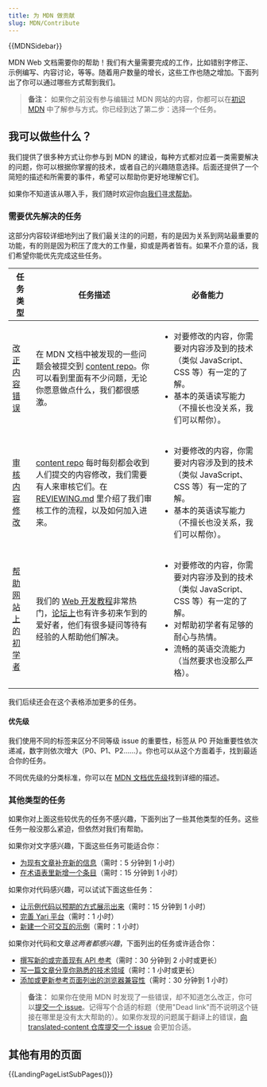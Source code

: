 ```yaml
---
title: 为 MDN 做贡献
slug: MDN/Contribute
---
```


{{MDNSidebar}}

MDN Web 文档需要你的帮助！我们有大量需要完成的工作，比如错别字修正、示例编写、内容讨论，等等。随着用户数量的增长，这些工作也随之增加。下面列出了你可以通过哪些方式帮到我们。

> **备注：** 如果你之前没有参与编辑过 MDN 网站的内容，你都可以在[初识 MDN](/zh-CN/docs/MDN/Community/Contributing/Getting_started) 中了解参与方式。你已经到达了第二步：选择一个任务。

## 我可以做些什么？

我们提供了很多种方式让你参与到 MDN 的建设，每种方式都对应着一类需要解决的问题，你可以根据你掌握的技术，或者自己的兴趣随意选择。后面还提供了一个简短的描述和所需要的事件，希望可以帮助你更好地理解它们。

如果你不知道该从哪入手，我们随时欢迎你[向我们寻求帮助](/zh-CN/docs/MDN/Community/Contributing/Getting_started#第四步：寻求帮助)。

### 需要优先解决的任务

这部分内容较详细地列出了我们最关注的的问题，有的是因为关系到网站最重要的功能，有的则是因为积压了庞大的工作量，抑或是两者皆有。如果不介意的话，我们希望你能优先完成这些任务。

<table class="standard-table">
 <thead>
  <tr>
   <th scope="col">任务类型</th>
   <th scope="col">任务描述</th>
   <th scope="col">必备能力</th>
  </tr>
 </thead>
 <tbody>
  <tr>
   <td><a href="/zh-CN/docs/MDN/Contribute/Fixing_MDN_content_bugs">改正内容错误</a></td>
   <td>在 MDN 文档中被发现的一些问题会被提交到 <a href="https://github.com/mdn/content/issues">content repo</a>。你可以看到里面有不少问题，无论你愿意做点什么，我们都很感激。</td>
   <td>
    <ul>
     <li>对要修改的内容，你需要对内容涉及到的技术（类似 JavaScript、CSS 等）有一定的了解。</li>
     <li>基本的英语读写能力（不擅长也没关系，我们可以帮你）。</li>
    </ul>
   </td>
  </tr>
  <tr>
   <td><a href="https://github.com/mdn/content/blob/main/REVIEWING.md">审核内容修改</a></td>
   <td><a href="https://github.com/mdn/content">content repo</a> 每时每刻都会收到人们提交的内容修改，我们需要有人来审核它们。在 <a href="https://github.com/mdn/content/blob/main/REVIEWING.md">REVIEWING.md</a> 里介绍了我们审核工作的流程，以及如何加入进来。</td>
   <td>
    <ul>
     <li>对要修改的内容，你需要对内容涉及到的技术（类似 JavaScript、CSS 等）有一定的了解。</li>
     <li>基本的英语读写能力（不擅长也没关系，我们可以帮你）。</li>
    </ul>
   </td>
  </tr>
  <tr>
   <td><a href="/zh-CN/docs/MDN/Community/Learn_forum">帮助网站上的初学者</a></td>
   <td>我们的 <a href="/zh-CN/docs/Learn">Web 开发教程</a>非常热门，<a href="https://discourse.mozilla.org/c/mdn/learn/250">论坛上</a>也有许多初来乍到的爱好者，他们有很多疑问等待有经验的人帮助他们解决。</td>
   <td>
    <ul>
     <li>对要修改的内容，你需要对内容涉及到的技术（类似 JavaScript、CSS 等）有一定的了解。</li>
     <li>对帮助初学者有足够的耐心与热情。</li>
     <li>流畅的英语交流能力（当然要求也没那么严格）。</li>
    </ul>
   </td>
  </tr>
 </tbody>
</table>

我们后续还会在这个表格添加更多的任务。

#### 优先级

我们使用不同的标签来区分不同等级 issue 的重要性，标签从 P0 开始重要性依次递减，数字则依次增大（P0、P1、P2……）。你也可以从这个方面着手，找到最适合你的任务。

不同优先级的分类标准，你可以在 [MDN 文档优先级](https://mdn-contributor-docs.mozilla.org/legacy/documentation-priorities/)找到详细的描述。

### 其他类型的任务

如果你对上面这些较优先的任务不感兴趣，下面列出了一些其他类型的任务。这些任务一般没那么紧迫，但依然对我们有帮助。

如果你对文字感兴趣，下面这些任务可能适合你：

- [为现有文章补充新的信息](/zh-CN/docs/MDN/Writing_guidelines/Howto/Creating_moving_deleting#编辑现有页面)（需时：5 分钟到 1 小时）
- [在术语表里新增一个条目](/zh-CN/docs/MDN/Writing_guidelines/Howto/Write_a_new_entry_in_the_glossary)（需时：15 分钟到 1 小时）

如果你对代码感兴趣，可以试试下面这些任务：

- [让示例代码以预期的方式展示出来](/zh-CN/docs/MDN/Writing_guidelines/Page_structures/Live_samples)（需时：15 分钟到 1 小时）
- [完善 Yari 平台](https://github.com/mdn/yari)（需时：1 小时）
- [新建一个可交互的示例](https://github.com/mdn/interactive-examples/blob/main/CONTRIBUTING.md)（需时：1 小时）

如果你对代码和文章*这两者都感兴趣*，下面列出的任务或许适合你：

- [撰写新的或完善现有 API 参考](/zh-CN/docs/MDN/Writing_guidelines/Howto/Write_an_api_reference)（需时：30 分钟到 2 小时或更长）
- [写一篇文章分享你熟悉的技术领域](https://github.com/mdn/content#adding-a-new-document)（需时：1 小时或更长）
- [添加或更新参考页面列出的浏览器兼容性](/zh-CN/docs/MDN/Writing_guidelines/Page_structures/Compatibility_tables)（需时：30 分钟到 1 小时）

> **备注：** 如果你在使用 MDN 时发现了一些错误，却不知道怎么改正，你可以[提交一个 issue](https://github.com/mdn/content/issues/new/choose)。记得写个合适的标题（使用"Dead link"而不说明这个链接在哪里是没有太大帮助的）。如果你发现的问题属于翻译上的错误，[向 translated-content 仓库提交一个 issue](https://github.com/mdn/translated-content/issues/new/choose) 会更加合适。

## 其他有用的页面

{{LandingPageListSubPages()}}
